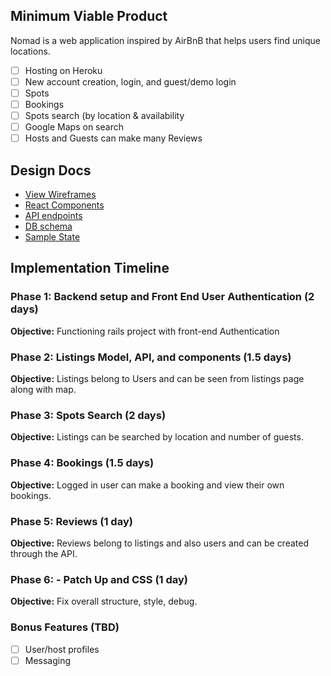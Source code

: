 ## Minimum Viable Product

Nomad is a web application inspired by AirBnB that helps users find unique locations.

- [ ] Hosting on Heroku
- [ ] New account creation, login, and guest/demo login
- [ ] Spots
- [ ] Bookings
- [ ] Spots search (by location & availability
- [ ] Google Maps on search
- [ ] Hosts and Guests can make many Reviews

## Design Docs

* [View Wireframes][wireframes]
* [React Components][components]
* [API endpoints][api-endpoints]
* [DB schema][schema]
* [Sample State][sample-state]

[wireframes]: /wireframes
[components]: /component-hierarchy.md
[api-endpoints]: /api-endpoints.md
[schema]: /schema.md
[sample-state]: /sample-state.md

## Implementation Timeline

### Phase 1: Backend setup and Front End User Authentication (2 days)

**Objective:** Functioning rails project with front-end Authentication

### Phase 2: Listings Model, API, and components (1.5 days)

**Objective:** Listings belong to Users and can be seen from listings page along with map.

### Phase 3: Spots Search (2 days)

**Objective:** Listings can be searched by location and number of guests.

### Phase 4: Bookings (1.5 days)

**Objective:** Logged in user can make a booking and view their own bookings.

### Phase 5: Reviews (1 day)

**Objective:** Reviews belong to listings and also users and can be created through the API.

### Phase 6: - Patch Up and CSS (1 day)

**Objective:** Fix overall structure, style, debug.

### Bonus Features (TBD)

- [ ] User/host profiles
- [ ] Messaging
